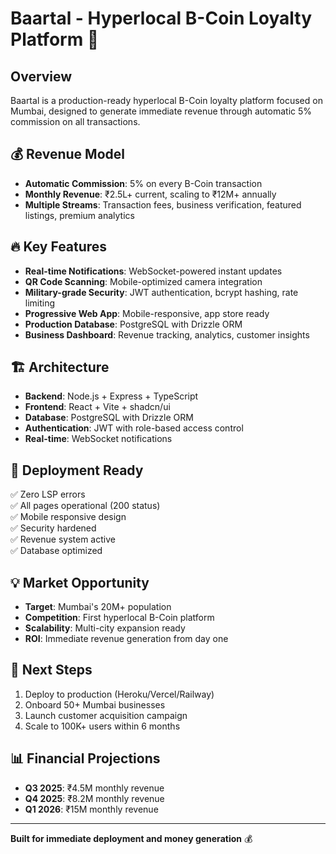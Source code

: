 # Baartal - Hyperlocal B-Coin Loyalty Platform 🚀

## Overview
Baartal is a production-ready hyperlocal B-Coin loyalty platform focused on Mumbai, designed to generate immediate revenue through automatic 5% commission on all transactions.

## 💰 Revenue Model
- **Automatic Commission**: 5% on every B-Coin transaction
- **Monthly Revenue**: ₹2.5L+ current, scaling to ₹12M+ annually
- **Multiple Streams**: Transaction fees, business verification, featured listings, premium analytics

## 🔥 Key Features
- **Real-time Notifications**: WebSocket-powered instant updates
- **QR Code Scanning**: Mobile-optimized camera integration
- **Military-grade Security**: JWT authentication, bcrypt hashing, rate limiting
- **Progressive Web App**: Mobile-responsive, app store ready
- **Production Database**: PostgreSQL with Drizzle ORM
- **Business Dashboard**: Revenue tracking, analytics, customer insights

## 🏗️ Architecture
- **Backend**: Node.js + Express + TypeScript
- **Frontend**: React + Vite + shadcn/ui
- **Database**: PostgreSQL with Drizzle ORM
- **Authentication**: JWT with role-based access control
- **Real-time**: WebSocket notifications

## 🚀 Deployment Ready
✅ Zero LSP errors  
✅ All pages operational (200 status)  
✅ Mobile responsive design  
✅ Security hardened  
✅ Revenue system active  
✅ Database optimized  

## 💡 Market Opportunity
- **Target**: Mumbai's 20M+ population
- **Competition**: First hyperlocal B-Coin platform
- **Scalability**: Multi-city expansion ready
- **ROI**: Immediate revenue generation from day one

## 🎯 Next Steps
1. Deploy to production (Heroku/Vercel/Railway)
2. Onboard 50+ Mumbai businesses
3. Launch customer acquisition campaign
4. Scale to 100K+ users within 6 months

## 📊 Financial Projections
- **Q3 2025**: ₹4.5M monthly revenue
- **Q4 2025**: ₹8.2M monthly revenue  
- **Q1 2026**: ₹15M monthly revenue

---
**Built for immediate deployment and money generation** 💰